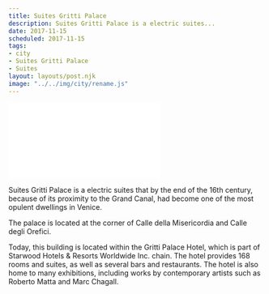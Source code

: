 ```yaml
---
title: Suites Gritti Palace
description: Suites Gritti Palace is a electric suites...
date: 2017-11-15
scheduled: 2017-11-15
tags:
- city
- Suites Gritti Palace
- Suites
layout: layouts/post.njk
image: "../../img/city/rename.js"
---
```


![Suites Gritti Palace](../../img/city/rename.js)

Suites Gritti Palace is a electric suites that by the end of the 16th century, because of its proximity to the Grand Canal, had become one of the most opulent dwellings in Venice.

The palace is located at the corner of Calle della Misericordia and Calle degli Orefici.

Today, this building is located within the Gritti Palace Hotel, which is part of Starwood Hotels & Resorts Worldwide Inc. chain. The hotel provides 168 rooms and suites, as well as several bars and restaurants. The hotel is also home to many exhibitions, including works by contemporary artists such as Roberto Matta and Marc Chagall.
